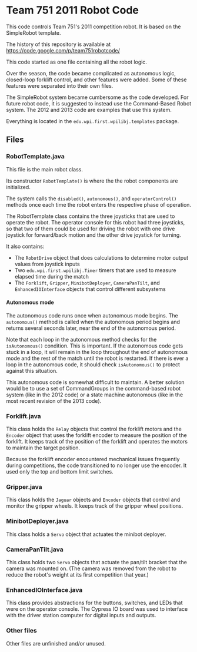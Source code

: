 # Team 751 2011 Robot Code #

This code controls Team 751's 2011 competition robot. It is based on the SimpleRobot template.

The history of this repository is available at https://code.google.com/p/team751robotcode/

This code started as one file containing all the robot logic.

Over the season, the code became complicated as autonomous logic, closed-loop forklift control, and other features were added. Some of these features were separated into their own files.

The SimpleRobot system became cumbersome as the code developed. For future robot code, it is suggested to instead use the Command-Based Robot system. The 2012 and 2013 code are examples that use this system.

Everything is located in the `edu.wpi.first.wpilibj.templates` package.

## Files ##

### RobotTemplate.java ###

This file is the main robot class.

Its constructor `RobotTemplate()` is where the the robot components are initialized.

The system calls the `disabled()`, `autonomous()`, and `operatorControl()` methods once each time the robot enters the respective phase of operation.

The RobotTemplate class contains the three joysticks that are used to operate the robot. The operator console for this robot had three joysticks, so that two of them could be used for driving the robot with one drive joystick for forward/back motion and the other drive joystick for turning.

It also contains:
* The `RobotDrive` object that does calculations to determine motor output values from joystick inputs
* Two `edu.wpi.first.wpilibj.Timer` timers that are used to measure elapsed time during the match
* The `Forklift`, `Gripper`, `MinibotDeployer`, `CameraPanTilt`, and `EnhancedIOInterface` objects that control different subsystems

#### Autonomous mode ####

The autonomous code runs once when autonomous mode begins. The `autonomous()` method is called when the autonomous period begins and returns several seconds later, near the end of the autonomous period.

Note that each loop in the autonomous method checks for the `isAutonomous()` condition. This is important. If the autonomous code gets stuck in a loop, it will remain in the loop throughout the end of autonomous mode and the rest of the match until the robot is restarted. If there is ever a loop in the autonomous code, it should check `isAutonomous()` to protect against this situation.

This autonomous code is somewhat difficult to maintain. A better solution would be to use a set of CommandGroups in the command-based robot system (like in the 2012 code) or a state machine autonomous (like in the most recent revision of the 2013 code).

### Forklift.java ###

This class holds the `Relay` objects that control the forklift motors and the `Encoder` object that uses the forklift encoder to measure the position of the forklift. It keeps track of the position of the forklift and operates the motors to maintain the target position.

Because the forklift encoder encountered mechanical issues frequently during competitions, the code transitioned to no longer use the encoder. It used only the top and bottom limit switches.

### Gripper.java ###

This class holds the `Jaguar` objects and `Encoder` objects that control and monitor the gripper wheels. It keeps track of the gripper wheel positions.

### MinibotDeployer.java ###

This class holds a `Servo` object that actuates the minibot deployer.

### CameraPanTilt.java ###

This class holds two `Servo` objects that actuate the pan/tilt bracket that the camera was mounted on. (The camera was removed from the robot to reduce the robot's weight at its first competition that year.)

### EnhancedIOInterface.java ###

This class provides abstractions for the buttons, switches, and LEDs that were on the operator console. The Cypress IO board was used to interface with the driver station computer for digital inputs and outputs.

### Other files ###

Other files are unfinished and/or unused.
